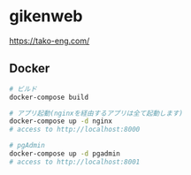 # gikenweb

https://tako-eng.com/

## Docker

```sh
# ビルド
docker-compose build

# アプリ起動(nginxを経由するアプリは全て起動します)
docker-compose up -d nginx
# access to http://localhost:8000

# pgAdmin
docker-compose up -d pgadmin
# access to http://localhost:8001
```
